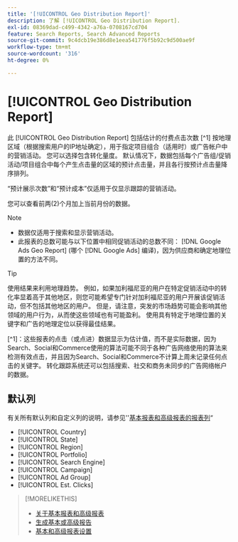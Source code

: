 ```yaml
---
title: '[!UICONTROL Geo Distribution Report]'
description: 了解 [!UICONTROL Geo Distribution Report].
exl-id: 08369dad-c499-4342-a76a-0708167cd704
feature: Search Reports, Search Advanced Reports
source-git-commit: 9c4dcb19e386d8e1eea541776f5b92c9d500ae9f
workflow-type: tm+mt
source-wordcount: '316'
ht-degree: 0%

---
```


# [!UICONTROL Geo Distribution Report]

此 [!UICONTROL Geo Distribution Report] 包括估计的付费点击次数 [^1] 按地理区域（根据搜索用户的IP地址确定），用于指定项目组合（适用时）或广告帐户中的营销活动。 您可以选择包含转化量度。 默认情况下，数据包括每个广告组/促销活动/项目组合中每个产生点击量的区域的预计点击量，并且各行按预计点击量降序排列。

“预计展示次数”和“预计成本”仅适用于仅显示跟踪的营销活动。

您可以查看前两(2)个月加上当前月份的数据。

>[!NOTE]
>
>* 数据仅适用于搜索和显示营销活动。
>* 此报表的总数可能与以下位置中相同促销活动的总数不同： [!DNL Google Ads Geo Report] (哪个 [!DNL Google Ads] 编译)，因为供应商和确定地理位置的方法不同。

>[!TIP]
>
>使用结果来利用地理趋势。 例如，如果加利福尼亚的用户在特定促销活动中的转化率显着高于其他地区，则您可能希望专门针对加利福尼亚的用户开展该促销活动，但不包括其他地区的用户。 但是，请注意，突发的市场趋势可能会影响其他领域的用户行为，从而使这些领域也有可能盈利。 使用具有特定于地理位置的关键字和广告的地理定位以获得最佳结果。

[^1]：这些报表的点击（或点进）数据显示为估计值，而不是实际数据，因为Search、Social和Commerce使用的算法可能不同于各种广告网络使用的算法来检测有效点击，并且因为Search、Social和Commerce不计算上周未记录任何点击的关键字。 转化跟踪系统还可以包括搜索、社交和商务未同步的广告网络帐户的数据。

## 默认列

有关所有默认列和自定义列的说明，请参见&#39;&#39;[基本报表和高级报表的报表列](basic-advanced-report-columns.md)“

* [!UICONTROL Country]
* [!UICONTROL State]
* [!UICONTROL Region]
* [!UICONTROL Portfolio]
* [!UICONTROL Search Engine]
* [!UICONTROL Campaign]
* [!UICONTROL Ad Group]
* [!UICONTROL Est. Clicks]

>[!MORELIKETHIS]
>
>* [关于基本报表和高级报表](basic-advanced-report-about.md)
>* [生成基本或高级报告](basic-advanced-report-generate.md)
>* [基本和高级报表设置](basic-advanced-report-settings.md)
